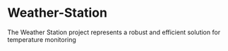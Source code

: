 # Weather-Station
The Weather Station project represents a robust and efficient solution for temperature monitoring
